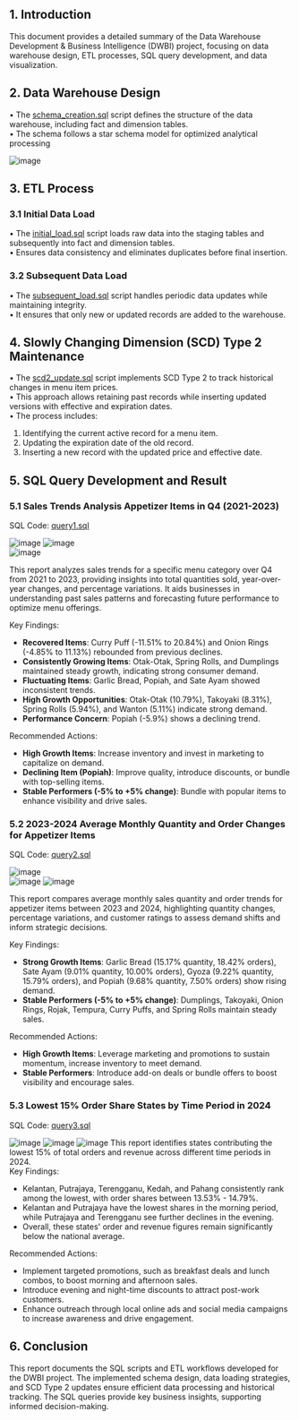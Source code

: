 ## 1. Introduction
This document provides a detailed summary of the Data Warehouse Development & Business Intelligence (DWBI) project, focusing on data warehouse design, ETL processes, SQL query development, and data visualization.

## 2. Data Warehouse Design
• The [schema_creation.sql](sql/schema_creation.sql) script defines the structure of the data warehouse, including fact and dimension tables.     
• The schema follows a star schema model for optimized analytical processing     

![image](https://github.com/user-attachments/assets/e80018c7-9cc5-4d15-bb9a-046b039b5550)

## 3. ETL Process      
### 3.1 Initial Data Load     
• The [initial_load.sql](sql/initial_load.sql) script loads raw data into the staging tables and subsequently into fact and dimension tables.     
• Ensures data consistency and eliminates duplicates before final insertion.      

### 3.2 Subsequent Data Load
• The [subsequent_load.sql](sql/subsequent_load.sql) script handles periodic data updates while maintaining integrity.    
• It ensures that only new or updated records are added to the warehouse.     

## 4. Slowly Changing Dimension (SCD) Type 2 Maintenance     
• The [scd2_update.sql](sql/scd2_update.sql) script implements SCD Type 2 to track historical changes in menu item prices.    
• This approach allows retaining past records while inserting updated versions with effective and expiration dates.      
• The process includes:      
 1. Identifying the current active record for a menu item.    
 2. Updating the expiration date of the old record.       
 3. Inserting a new record with the updated price and effective date.

## 5. SQL Query Development and Result
### 5.1 Sales Trends Analysis Appetizer Items in Q4 (2021-2023)    
SQL Code:
[query1.sql](sql/query1.sql)    

![image](https://github.com/user-attachments/assets/b9749953-77cd-447c-8eac-c7003e275f04)
![image](https://github.com/user-attachments/assets/140f52aa-da7b-49fe-8c78-a4d28c5f8618)   
![image](https://github.com/user-attachments/assets/dfce0a56-7f76-4add-bcc6-c7895ce91df7)

This report analyzes sales trends for a specific menu category over Q4 from 2021 to 2023, providing insights into total quantities sold, year-over-year changes, and percentage variations. It aids businesses in understanding past sales patterns and forecasting future performance to optimize menu offerings.    

Key Findings:    
- **Recovered Items**: Curry Puff (-11.51% to 20.84%) and Onion Rings (-4.85% to 11.13%) rebounded from previous declines.
- **Consistently Growing Items**: Otak-Otak, Spring Rolls, and Dumplings maintained steady growth, indicating strong consumer demand.
- **Fluctuating Items**: Garlic Bread, Popiah, and Sate Ayam showed inconsistent trends.
- **High Growth Opportunities**: Otak-Otak (10.79%), Takoyaki (8.31%), Spring Rolls (5.94%), and Wanton (5.11%) indicate strong demand.
- **Performance Concern**: Popiah (-5.9%) shows a declining trend.

Recommended Actions:
- **High Growth Items**: Increase inventory and invest in marketing to capitalize on demand.
- **Declining Item (Popiah)**: Improve quality, introduce discounts, or bundle with top-selling items.
- **Stable Performers (-5% to +5% change)**: Bundle with popular items to enhance visibility and drive sales.

### 5.2 2023-2024 Average Monthly Quantity and Order Changes for Appetizer Items   
SQL Code:
[query2.sql](sql/query2.sql)      

![image](https://github.com/user-attachments/assets/cca593d2-f95b-44fc-882e-6adb41db6db9)   
![image](https://github.com/user-attachments/assets/bd516907-3bae-4867-8e93-809e0dbd1423)
![image](https://github.com/user-attachments/assets/db89f327-c031-4eb0-8e22-fed131d4e845)    

This report compares average monthly sales quantity and order trends for appetizer items between 2023 and 2024, highlighting quantity changes, percentage variations, and customer ratings to assess demand shifts and inform strategic decisions.    

Key Findings:   
- **Strong Growth Items**: Garlic Bread (15.17% quantity, 18.42% orders), Sate Ayam (9.01% quantity, 10.00% orders), Gyoza (9.22% quantity, 15.79% orders), and Popiah (9.68% quantity, 7.50% orders) show rising demand.
- **Stable Performers (-5% to +5% change)**: Dumplings, Takoyaki, Onion Rings, Rojak, Tempura, Curry Puffs, and Spring Rolls maintain steady sales.

Recommended Actions: 
- **High Growth Items**: Leverage marketing and promotions to sustain momentum, increase inventory to meet demand.
- **Stable Performers**: Introduce add-on deals or bundle offers to boost visibility and encourage sales.    

### 5.3 Lowest 15% Order Share States by Time Period in 2024      
SQL Code:
[query3.sql](sql/query3.sql)       

![image](https://github.com/user-attachments/assets/71112c08-ecb0-44e3-b1ec-3cc157b96663)
![image](https://github.com/user-attachments/assets/08f3e1b4-92fa-4728-91fb-68cb74c656bd)
![image](https://github.com/user-attachments/assets/b3304dbb-b989-44ec-90a4-f6e227eafab2)
This report identifies states contributing the lowest 15% of total orders and revenue across different time periods in 2024.   
Key Findings:   
- Kelantan, Putrajaya, Terengganu, Kedah, and Pahang consistently rank among the lowest, with order shares between 13.53% - 14.79%.
- Kelantan and Putrajaya have the lowest shares in the morning period, while Putrajaya and Terengganu see further declines in the evening.
- Overall, these states' order and revenue figures remain significantly below the national average.

Recommended Actions:   
- Implement targeted promotions, such as breakfast deals and lunch combos, to boost morning and afternoon sales.
- Introduce evening and night-time discounts to attract post-work customers.
- Enhance outreach through local online ads and social media campaigns to increase awareness and drive engagement.   

## 6. Conclusion    
This report documents the SQL scripts and ETL workflows developed for the DWBI project. The implemented schema design, data loading strategies, and SCD Type 2 updates ensure efficient data processing and historical tracking. The SQL queries provide key business insights, supporting informed decision-making.
